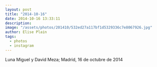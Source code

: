 ```yaml
---
layout: post
title: "2014-10-16"
date: 2014-10-16 13:33:11
description: 
image: "/assets/photos/201410/532ed27a117bf1d5329336c7e8067926.jpg"
author: Elise Plain
tags: 
  - photos
  - instagram
---
```


Luna Miguel y David Meza; Madrid, 16 de octubre de 2014
<p></p>
